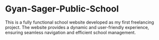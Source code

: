 # Gyan-Sager-Public-School
This is a fully functional school website developed as my first freelancing project. The website provides a dynamic and user-friendly experience, ensuring seamless navigation and efficient school management.
